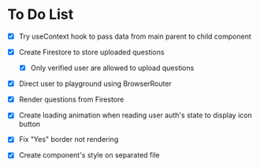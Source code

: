 # To Do List

- [x] Try useContext hook to pass data from main parent to child component
- [x] Create Firestore to store uploaded questions

  - [x] Only verified user are allowed to upload questions

- [x] Direct user to playground using BrowserRouter
- [x] Render questions from Firestore

- [x] Create loading animation when reading user auth's state to display icon button
- [x] Fix "Yes" border not rendering

- [x] Create component's style on separated file
